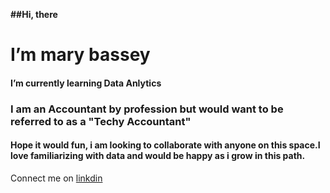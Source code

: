 **##Hi, there**
  
# I’m mary bassey
  
#### I’m currently learning Data Anlytics
 
### I am an Accountant by profession but would want to be referred to as a "Techy Accountant"

#### Hope it would fun, i am looking to collaborate with anyone on this space.I love familiarizing with data and would be happy as i grow in this path.

 

Connect me on [linkdin](https://www.linkedin.com/in/mary-bassey-a924ba327?utm_source=share&utm_campaign=share_via&utm_content=profile&utm_medium=android_app)



